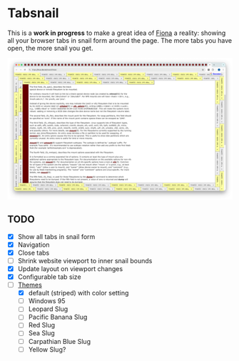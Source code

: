 # Tabsnail

This is a **work in progress** to make a great idea of [Fiona](https://runjak.codes/) a reality:
showing all your browser tabs in snail form around the page. The more tabs you have open, the more
snail you get.

![Screenshot](tabsnail.png)

## TODO

- [x] Show all tabs in snail form
- [x] Navigation
- [x] Close tabs
- [ ] Shrink website viewport to inner snail bounds
- [x] Update layout on viewport changes
- [x] Configurable tab size
- [ ] [Themes](https://www.instagram.com/p/DMdTtUJpaxi)
  - [x] default (striped) with color setting
  - [ ] Windows 95
  - [ ] Leopard Slug
  - [ ] Pacific Banana Slug
  - [ ] Red Slug
  - [ ] Sea Slug
  - [ ] Carpathian Blue Slug
  - [ ] Yellow Slug?

